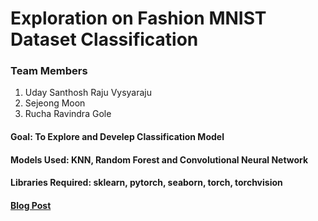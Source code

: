 # Exploration on Fashion MNIST Dataset Classification

### Team Members
1. Uday Santhosh Raju Vysyaraju 
2. Sejeong Moon
3. Rucha Ravindra Gole

#### Goal: To Explore and Develep Classification Model 

#### Models Used: KNN, Random Forest and Convolutional Neural Network


#### Libraries Required: sklearn, pytorch, seaborn, torch, torchvision

#### [Blog Post](https://medium.com/@sejeongmoon/exploration-on-fashion-mnist-dataset-classification-7c46170a0cca)
